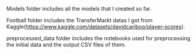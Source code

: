 Models folder includes all the models that I created so far.

Football folder includes the TransferMarkt datas I got from Kaggle(https://www.kaggle.com/datasets/davidcariboo/player-scores).

preprocessed_data folder includes the notebooks used for preprocessing the initial data and the output CSV files of them.
